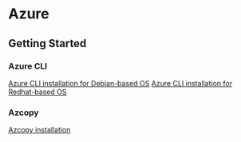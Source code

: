 # Azure

## Getting Started

### Azure CLI

[Azure CLI installation for Debian-based OS](https://docs.microsoft.com/en-us/cli/azure/install-azure-cli-linux?pivots=apt)
[Azure CLI installation for Redhat-based OS](https://docs.microsoft.com/en-us/cli/azure/install-azure-cli-linux?pivots=yum)
### Azcopy

[Azcopy installation](https://docs.microsoft.com/en-us/azure/storage/common/storage-use-azcopy-v10)

